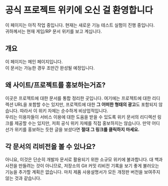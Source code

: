 # 공식 프로젝트 위키에 오신 걸 환영합니다
이 페이지는 아직 작업 중입니다. 현재는 새로운 기능 테스트 실험이 진행 중입니다.<br>
귀하께서는 현재 게임/RP 문서 위키를 보고 계십니다.

## 개요
이 페이지는 메인 페이지입니다.<br>
이 문서는 가능한 경우 조만간 완성될 예정입니다.

## 왜 사이트/프로젝트를 홍보하는거죠?
이곳은 프로젝트에 대한 문서를 통합 정리한 곳입니다. 여기에는 프로젝트에 대한 리디렉션 URL을 포함할 수는 있지만, 프로젝트에 대한 <b>그 어떠한 형태의 광고</b>도 포함되지 않습니다. 따라서 이 위키 자체는 순수하게 비상업적입니다.<br>
우리는 이용자들이 서비스 이용에 대한 도움을 받을 수 있도록 위키 문서의 리디렉션 링크를 제공할 수는 있지만, 저희 공식 위키 자체를 직접 홍보하지는 않습니다. 만약 어디선가 위키를 홍보하는 듯한 글을 보셨다면 <b>절대 그 링크를 클릭하지 마세요.</b>

## 각 문서의 리비전을 볼 수 있나요?
아니요, 이것은 단순히 개발자 문서로 활용되기 위한 소규모 위키에 불과합니다. 대 백과사전을 만들려는 것이 아니므로, 저장소의 Git 커밋 리비전 기록을 보기 좋게 불러오는 기능을 추가할 계획은 없습니다. 마치 제품 사용설명서가 모든 개정판 버전을 보여주지 않는 것과 같습니다.
